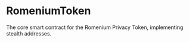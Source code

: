 # RomeniumToken
The core smart contract for the Romenium Privacy Token, implementing stealth addresses.
